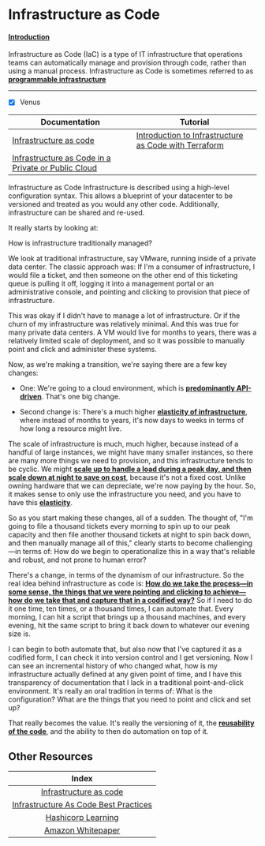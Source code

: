 # Infrastructure as Code

#### <ins>Introduction</ins>

Infrastructure­ as ­Code (IaC) is a type of IT infrastructure that operations teams can automatically manage and provision through code, rather than using a manual process. Infrastructure­ as ­Code is sometimes referred to as <ins><b>programmable infrastructure</ins></b>

---
- [x] Venus

| Documentation | Tutorial
| --------------- | -------------- |
|[Infrastructure as code](https://www.terraform.io/intro/index.html#infrastructure-as-code) | [Introduction to Infrastructure as Code with Terraform](https://learn.hashicorp.com/tutorials/terraform/infrastructure-as-code) 
|[Infrastructure as Code in a Private or Public Cloud](https://www.hashicorp.com/blog/infrastructure-as-code-in-a-private-or-public-cloud)




Infrastructure as Code
Infrastructure is described using a high-level configuration syntax. This allows a blueprint of your datacenter to be versioned and treated as you would any other code. Additionally, infrastructure can be shared and re-used.


It really starts by looking at: 

How is infrastructure traditionally managed?

We look at traditional infrastructure, say VMware, running inside of a private data center. The classic approach was: If I'm a consumer of infrastructure, I would file a ticket, and then someone on the other end of this ticketing queue is pulling it off, logging it into a management portal or an administrative console, and pointing and clicking to provision that piece of infrastructure.

This was okay if I didn't have to manage a lot of infrastructure. Or if the churn of my infrastructure was relatively minimal. And this was true for many private data centers. A VM would live for months to years, there was a relatively limited scale of deployment, and so it was possible to manually point and click and administer these systems.

Now, as we're making a transition, we're saying there are a few key changes:

* One: We're going to a cloud environment, which is <ins><b>predominantly API-driven</ins></b>. That's one big change.

* Second change is: There's a much higher <ins><b>elasticity of infrastructure</ins></b>, where instead of months to years, it's now days to weeks in terms of how long a resource might live.

The scale of infrastructure is much, much higher, because instead of a handful of large instances, we might have many smaller instances, so there are many more things we need to provision, and this infrastructure tends to be cyclic. We might <ins><b>scale up to handle a load during a peak day, and then scale down at night to save on cost</ins></b>, because it's not a fixed cost. Unlike owning hardware that we can depreciate, we're now paying by the hour. So, it makes sense to only use the infrastructure you need, and you have to have this <ins><b>elasticity</ins></b>.

So as you start making these changes, all of a sudden. The thought of, "I'm going to file a thousand tickets every morning to spin up to our peak capacity and then file another thousand tickets at night to spin back down, and then manually manage all of this," clearly starts to become challenging—in terms of: How do we begin to operationalize this in a way that's reliable and robust, and not prone to human error?

There's a change, in terms of the dynamism of our infrastructure. So the real idea behind infrastructure as code is: <ins><b>How do we take the process—in some sense, the things that we were pointing and clicking to achieve—how do we take that and capture that in a codified way?</ins></b> So if I need to do it one time, ten times, or a thousand times, I can automate that. Every morning, I can hit a script that brings up a thousand machines, and every evening, hit the same script to bring it back down to whatever our evening size is.

I can begin to both automate that, but also now that I've captured it as a codified form, I can check it into version control and I get versioning. Now I can see an incremental history of who changed what, how is my infrastructure actually defined at any given point of time, and I have this transparency of documentation that I lack in a traditional point-and-click environment. It's really an oral tradition in terms of: What is the configuration? What are the things that you need to point and click and set up?

That really becomes the value. It's really the versioning of it, the <ins><b>reusability of the code</ins></b>, and the ability to then do automation on top of it.

## Other Resources

| Index |
|:----------:|
|[Infrastructure as code](https://en.wikipedia.org/w/index.php?title=Infrastructure_as_code&oldid=903249795)
|[Infrastructure As Code Best Practices](https://stackify.com/what-is-infrastructure-as-code-how-it-works-best-practices-tutorials/)|
|[Hashicorp Learning](https://learn.hashicorp.com/tutorials/terraform/infrastructure-as-code)|
|[Amazon Whitepaper](https://www.amazon.co.uk/Infrastructure-as-Code-AWS-Whitepapers-ebook/dp/B074GGM4LK/ref=sr_1_17?crid=2O9RHCXFE7WEK&dchild=1&keywords=infrastructure+as+code&qid=1607365996&sprefix=Infras%2Caps%2C153&sr=8-17)|